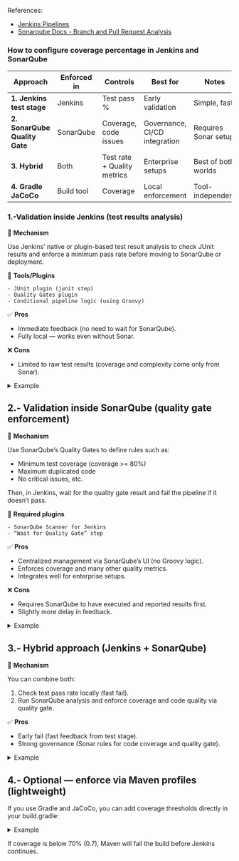 

References:

- [Jenkins Pipelines](https://www.jenkins.io/doc/book/pipeline/)
- [Sonarqube Docs - Branch and Pull Request Analysis](https://docs.sonarsource.com/sonarqube-server/analyzing-source-code/branch-analysis/introduction)



### How to configure coverage percentage in Jenkins and SonarQube

| Approach                      | Enforced in | Controls                    | Best for                      | Notes                |
| ----------------------------- | ----------- | --------------------------- | ----------------------------- | -------------------- |
| **1. Jenkins test stage**     | Jenkins     | Test pass %                 | Early validation              | Simple, fast         |
| **2. SonarQube Quality Gate** | SonarQube   | Coverage, code issues       | Governance, CI/CD integration | Requires Sonar setup |
| **3. Hybrid**                 | Both        | Test rate + Quality metrics | Enterprise setups             | Best of both worlds  |
| **4. Gradle JaCoCo**          | Build tool  | Coverage                    | Local enforcement             | Tool-independent     |


### 1.-Validation inside Jenkins (test results analysis)

🔸 **Mechanism**

Use Jenkins’ native or plugin-based test result analysis to check JUnit results and enforce a minimum pass rate before moving to SonarQube or deployment.

🔸 **Tools/Plugins**

	- JUnit plugin (junit step)
	- Quality Gates plugin
	- Conditional pipeline logic (using Groovy)


✅ **Pros**

- Immediate feedback (no need to wait for SonarQube).
- Fully local — works even without Sonar.

❌ **Cons**

- Limited to raw test results (coverage and complexity come only from Sonar).

<details>
  <summary>Example</summary>

```
pipeline {
  agent any

  stages {
    stage('Build') {
      steps {
        sh './mvnw clean package'
      }
    }

    stage('Test') {
      steps {
        junit '**/target/surefire-reports/*.xml'
      }
    }

    stage('Check Test Results') {
      steps {
        script {
          def testResult = junit '**/target/surefire-reports/*.xml'
          def passRate = (testResult.passCount * 100) / testResult.totalCount
          echo "Test pass rate: ${passRate}%"
          if (passRate < 80) {
            error "Build failed: test pass rate below threshold (80%)"
          }
        }
      }
    }

    stage('SonarQube Analysis') {
      steps {
        withSonarQubeEnv('SonarQubeServer') {
          sh './mvnw sonar:sonar'
        }
      }
    }
  }
}

```
</details>


## 2.- Validation inside SonarQube (quality gate enforcement)

🔸 **Mechanism**

Use SonarQube’s Quality Gates to define rules such as:
- Minimum test coverage (coverage >= 80%)
- Maximum duplicated code
- No critical issues, etc.

Then, in Jenkins, wait for the quality gate result and fail the pipeline if it doesn’t pass.

🔸 **Required plugins**

	- SonarQube Scanner for Jenkins
	- “Wait for Quality Gate” step


✅ **Pros**

- Centralized management via SonarQube’s UI (no Groovy logic).
- Enforces coverage and many other quality metrics.
- Integrates well for enterprise setups.

❌ **Cons**

- Requires SonarQube to have executed and reported results first.
- Slightly more delay in feedback.

<details>
  <summary>Example</summary>

```
pipeline {
  agent any

  stages {
    stage('Build and Test') {
      steps {
        sh './mvnw clean verify'
      }
    }

    stage('SonarQube Analysis') {
      steps {
        withSonarQubeEnv('SonarQubeServer') {
          sh './mvnw sonar:sonar'
        }
      }
    }

    stage('Quality Gate') {
      steps {
        timeout(time: 5, unit: 'MINUTES') {
          waitForQualityGate abortPipeline: true
        }
      }
    }

    stage('Deploy') {
      steps {
        echo 'Deploying...'
      }
    }
  }
}

```
</details>


## 3.- Hybrid approach (Jenkins + SonarQube)

🔸 **Mechanism**

You can combine both:
1. Check test pass rate locally (fast fail).
2. Run SonarQube analysis and enforce coverage and code quality via quality gate.



✅ **Pros**

- Early fail (fast feedback from test stage).
- Strong governance (Sonar rules for code coverage and quality gate).

<details>
  <summary>Example</summary>

```
stage('Check Tests') {
  steps {
    script {
      def testResult = junit '**/target/surefire-reports/*.xml'
      def passRate = (testResult.passCount * 100) / testResult.totalCount
      if (passRate < 90) {
        error "Test pass rate below 90%!"
      }
    }
  }
}

stage('SonarQube Analysis') {
  steps {
    withSonarQubeEnv('SonarQubeServer') {
      sh './mvnw sonar:sonar'
    }
  }
}

stage('Quality Gate') {
  steps {
    timeout(time: 5, unit: 'MINUTES') {
      waitForQualityGate abortPipeline: true
    }
  }
}
```
</details>


## 4.- Optional — enforce via Maven profiles (lightweight)

If you use Gradle and JaCoCo, you can add coverage thresholds directly in your build.gradle:


<details>
  <summary>Example</summary>

```

test {
    testLogging {
        events "passed", "skipped", "failed"
    }
    jvmArgs "-Xshare:off"
    useJUnitPlatform()
    finalizedBy jacocoTestReport
}

jacocoTestReport {
    dependsOn test
    reports {
        xml.required = true
        csv.required = false
        html.outputLocation = layout.buildDirectory.dir('jacocoHtml')
    }
}

// JaCoCo configuration: https://docs.gradle.org/current/userguide/jacoco_plugin.html
jacocoTestCoverageVerification {
    violationRules {
        rule {
            limit {
                counter = 'LINE'
                value = 'COVEREDRATIO'
                minimum = 0.7
            }
        }
    }
}

sonar {
    properties {
        //property "sonar.jacoco.reportPaths", jacoco.reportsDirectory
    }


```
</details>

If coverage is below 70% (0.7), Maven will fail the build before Jenkins continues.
